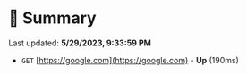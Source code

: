 # 📖 Summary
Last updated: **5/29/2023, 9:33:59 PM**

- `GET` [https://google.com](https://google.com) - **Up** (190ms)
